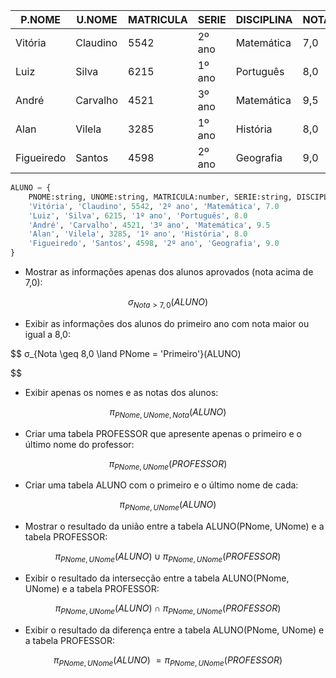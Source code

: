 

| P.NOME     | U.NOME   | MATRICULA | SERIE  | DISCIPLINA | NOTA |
| ---------- | -------- | --------- | ------ | ---------- | ---- |
| Vitória    | Claudino | 5542      | 2º ano | Matemática | 7,0  |
| Luiz       | Silva    | 6215      | 1º ano | Português  | 8,0  |
| André      | Carvalho | 4521      | 3º ano | Matemática | 9,5  |
| Alan       | Vilela   | 3285      | 1º ano | História   | 8,0  |
| Figueiredo | Santos   | 4598      | 2º ano | Geografia  | 9,0  |


```python
ALUNO = {
    PNOME:string, UNOME:string, MATRICULA:number, SERIE:string, DISCIPLINA:string, NOTA:number
    'Vitória', 'Claudino', 5542, '2º ano', 'Matemática', 7.0
    'Luiz', 'Silva', 6215, '1º ano', 'Português', 8.0
    'André', 'Carvalho', 4521, '3º ano', 'Matemática', 9.5
    'Alan', 'Vilela', 3285, '1º ano', 'História', 8.0
    'Figueiredo', 'Santos', 4598, '2º ano', 'Geografia', 9.0
}
```

- Mostrar as informações apenas dos alunos aprovados (nota acima de 7,0):

$$
σ_{Nota > 7,0}(ALUNO)
$$

- Exibir as informações dos alunos do primeiro ano com nota maior ou igual a 8,0:

$$
σ_{Nota \geq 8,0 \land PNome = 'Primeiro'}(ALUNO)

$$

- Exibir apenas os nomes e as notas dos alunos:

$$
π_{PNome, UNome, Nota}(ALUNO)
$$

- Criar uma tabela PROFESSOR que apresente apenas o primeiro e o último nome do professor:

$$
π_{PNome, UNome}(PROFESSOR)
$$

- Criar uma tabela ALUNO com o primeiro e o último nome de cada:

$$
π_{PNome, UNome}(ALUNO)
$$

- Mostrar o resultado da união entre a tabela ALUNO(PNome, UNome) e a tabela PROFESSOR:

$$
π_{PNome, UNome}(ALUNO) ∪ π_{PNome, UNome}(PROFESSOR)
$$

- Exibir o resultado da intersecção entre a tabela ALUNO(PNome, UNome) e a tabela PROFESSOR:

$$
π_{PNome, UNome}(ALUNO) ∩ π_{PNome, UNome}(PROFESSOR)
$$

- Exibir o resultado da diferença entre a tabela ALUNO(PNome, UNome) e a tabela PROFESSOR:

$$
π_{PNome, UNome}(ALUNO) ~= π_{PNome, UNome}(PROFESSOR)
$$